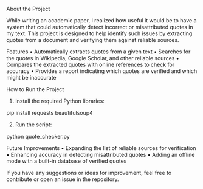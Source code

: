 About the Project

While writing an academic paper, I realized how useful it would be to have a system that could automatically detect incorrect or misattributed quotes in my text. This project is designed to help identify such issues by extracting quotes from a document and verifying them against reliable sources.

Features
 • Automatically extracts quotes from a given text
 • Searches for the quotes in Wikipedia, Google Scholar, and other reliable sources
 • Compares the extracted quotes with online references to check for accuracy
 • Provides a report indicating which quotes are verified and which might be inaccurate

How to Run the Project
 1. Install the required Python libraries:

pip install requests beautifulsoup4


 2. Run the script:

python quote_checker.py



Future Improvements
 • Expanding the list of reliable sources for verification
 • Enhancing accuracy in detecting misattributed quotes
 • Adding an offline mode with a built-in database of verified quotes

If you have any suggestions or ideas for improvement, feel free to contribute or open an issue in the repository.

